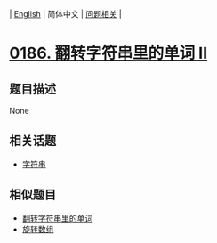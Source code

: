 
| [English](README_EN.md) | 简体中文 | [问题相关](QUESTION.md) |
# [0186. 翻转字符串里的单词 II](https://leetcode-cn.com/problems/reverse-words-in-a-string-ii/)
## 题目描述
None
## 相关话题
- [字符串](https://leetcode-cn.com/tag/string)
## 相似题目
- [翻转字符串里的单词](../0151/README.md)
- [旋转数组](../0189/README.md)
